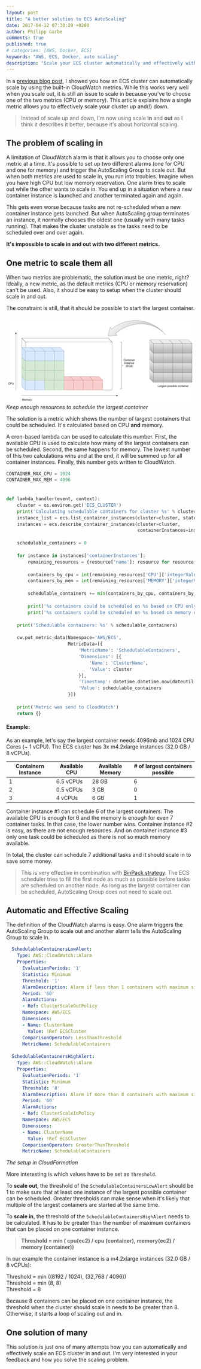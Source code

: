 ```yaml
---
layout: post
title: "A better solution to ECS AutoScaling"
date: 2017-04-12 07:30:29 +0200
author: Philipp Garbe
comments: true
published: true
# categories: [AWS, Docker, ECS]
keywords: "AWS, ECS, Docker, auto scaling"
description: "Scale your ECS cluster automatically and effectively without pains"
---
```



In a [previous blog post](/blog/2016/10/17/docker-on-ecs-scale-your-ecs-cluster-automatically/), I showed you how an ECS cluster can automatically scale by using the built-in CloudWatch metrics. While this works very well when you scale out, it is still an issue to scale in because you've to choose one of the two metrics (CPU or memory). This article explains how a single metric allows you to effectively scale your cluster up and(!) down.

> Instead of scale up and down, I'm now using scale **in** and **out** as I think it describes it better, because it's about horizontal scaling.

## The problem of scaling in
A limitation of CloudWatch alarm is that it allows you to choose only one metric at a time. It's possible to set up two different alarms (one for CPU and one for memory) and trigger the AutoScaling Group to scale out. But when both metrics are used to scale in, you run into troubles. Imagine when you have high CPU but low memory reservation. One alarm tries to scale out while the other wants to scale in. You end up in a situation where a new container instance is launched and another terminated again and again. 

This gets even worse because tasks are not re-scheduled when a new container instance gets launched. But when AutoScaling group terminates an instance, it normally chooses the oldest one (usually with many tasks running). That makes the cluster unstable as the tasks need to be scheduled over and over again.

**It's impossible to scale in and out with two different metrics.**



## One metric to scale them all
When two metrics are problematic, the solution must be one metric, right? Ideally, a new metric, as the default metrics (CPU or memory reservation) can't be used. Also, it should be easy to setup when the cluster should scale in and out.

The constraint is still, that it should be possible to start the largest container.

![Keep enough resources to schedule the largest container](/assets/ecs_schedule_container.png)
*Keep enough resources to schedule the largest container*

The solution is a metric which shows the number of largest containers that could be scheduled. It's calculated based on CPU **and** memory. 


A cron-based lambda can be used to calculate this number. First, the available CPU is used to calculate how many of the largest containers can be scheduled. Second, the same happens for memory. The lowest number of this two calculations wins and at the end, it will be summed up for all container instances. Finally, this number gets written to CloudWatch. 


```python
CONTAINER_MAX_CPU = 1024
CONTAINER_MAX_MEM = 4096


def lambda_handler(event, context):
    cluster = os.environ.get('ECS_CLUSTER')
    print('Calculating schedulable containers for cluster %s' % cluster)
    instance_list = ecs.list_container_instances(cluster=cluster, status='ACTIVE')
    instances = ecs.describe_container_instances(cluster=cluster,
                                                 containerInstances=instance_list['containerInstanceArns'])

    schedulable_containers = 0

    for instance in instances['containerInstances']:
        remaining_resources = {resource['name']: resource for resource in instance['remainingResources']}

        containers_by_cpu = int(remaining_resources['CPU']['integerValue'] / CONTAINER_MAX_CPU)
        containers_by_mem = int(remaining_resources['MEMORY']['integerValue'] / CONTAINER_MAX_MEM)

        schedulable_containers += min(containers_by_cpu, containers_by_mem)

        print('%s containers could be scheduled on %s based on CPU only' % (containers_by_cpu, instance['ec2InstanceId']))
        print('%s containers could be scheduled on %s based on memory only' % (containers_by_mem, instance['ec2InstanceId']))

    print('Schedulable containers: %s' % schedulable_containers)

    cw.put_metric_data(Namespace='AWS/ECS',
                       MetricData=[{
                           'MetricName': 'SchedulableContainers',
                           'Dimensions': [{
                               'Name': 'ClusterName',
                               'Value': cluster
                           }],
                           'Timestamp': datetime.datetime.now(dateutil.tz.tzlocal()),
                           'Value': schedulable_containers
                       }])

    print('Metric was send to CloudWatch')
    return {}
```


#### Example: 

As an example, let's say the largest container needs 4096mb and 1024 CPU Cores (~ 1 vCPU). The ECS cluster has 3x m4.2xlarge instances (32.0 GB / 8 vCPUs).  


| Containern Instance | Available CPU  | Available Memory    | # of largest containers possible |
|--                   |--              |--                   |--                                |
|1                    | 6.5 vCPUs      | 28 GB               | 6                                |
|2                    | 0.5 vCPUs      |  3 GB               | 0                                |
|3                    | 4 vCPUs        |  6 GB               | 1                                |

Container instance #1 can schedule 6 of the largest containers. The available CPU is enough for 6 and the memory is enough for even 7 container tasks. In that case, the lower number wins. Container instance #2 is easy, as there are not enough resources. And on container instance #3 only one task could be scheduled as there is not so much memory available.

In total, the cluster can schedule 7 additional tasks and it should scale in to save some money. 

> This is very effective in combination with [BinPack strategy](http://docs.aws.amazon.com/AmazonECS/latest/developerguide/task-placement-strategies.html). The ECS scheduler tries to fill the first node as much as possible before tasks are scheduled on another node. As long as the largest container can be scheduled, AutoScaling Group does not need to scale out. 

## Automatic and Effective Scaling

The definition of the CloudWatch alarms is easy. One alarm triggers the AutoScaling Group to scale out and another alarm tells the AutoScaling Group to scale in. 

```yaml
  SchedulableContainersLowAlert:
    Type: AWS::CloudWatch::Alarm
    Properties:
      EvaluationPeriods: '1'
      Statistic: Minimum
      Threshold: '1'
      AlarmDescription: Alarm if less than 1 containers with maximum size can be scheduled
      Period: '60'
      AlarmActions:
      - Ref: ClusterScaleOutPolicy
      Namespace: AWS/ECS
      Dimensions:
      - Name: ClusterName
        Value: !Ref ECSCluster
      ComparisonOperator: LessThanThreshold
      MetricName: SchedulableContainers

  SchedulableContainersHighAlert:
    Type: AWS::CloudWatch::Alarm
    Properties:
      EvaluationPeriods: '1'
      Statistic: Minimum
      Threshold: '8'
      AlarmDescription: Alarm if more than 8 containers with maximum size can be scheduled
      Period: '60'
      AlarmActions:
      - Ref: ClusterScaleInPolicy
      Namespace: AWS/ECS
      Dimensions:
      - Name: ClusterName
        Value: !Ref ECSCluster
      ComparisonOperator: GreaterThanThreshold
      MetricName: SchedulableContainers
```
_The setup in CloudFormation_


More interesting is which values have to be set as `Threshold`. 

To **scale out**, the threshold of the `SchedulableContainersLowAlert` should be 1 to make sure that at least one instance of the largest possible container can be scheduled. Greater thresholds can make sense when it's likely that multiple of the largest containers are started at the same time.

To **scale in**, the threshold of the `SchedulableContainersHighAlert` needs to be calculated. It has to be greater than the number of maximum containers that can be placed on one container instance. 


> __Threshold = min ( cpu(ec2) / cpu (container), memory(ec2) / memory (container))__ 

In our example the container instance is a m4.2xlarge instances (32.0 GB / 8 vCPUs):

Threshold = min ((8192 / 1024), (32,768 / 4096))  
Threshold = min (8, 8)  
Threshold = 8  

Because 8 containers can be placed on one container instance, the threshold when the cluster should scale in needs to be greater than 8. Otherwise, it starts a loop of scaling out and in.


## One solution of many
This solution is just one of many attempts how you can automatically and effectively scale an ECS cluster in and out. I'm very interested in your feedback and how you solve the scaling problem.


